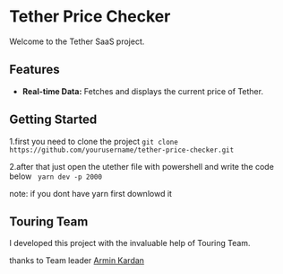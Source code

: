 # Tether Price Checker

Welcome to the Tether SaaS project.

## Features

- **Real-time Data:** Fetches and displays the current price of Tether.

## Getting Started

1.first you need to clone the project
```git clone https://github.com/yourusername/tether-price-checker.git```

2.after that just open the utether file with powershell and write the code below
``` yarn dev -p 2000```

note: if you dont have yarn first downlowd it

## Touring Team 

I developed this project with the invaluable help of Touring Team.

thanks to Team leader [Armin Kardan](https://github.com/ArminKardan) 
